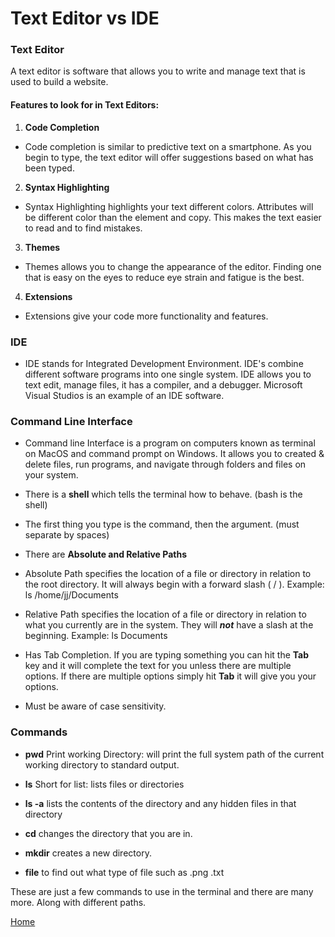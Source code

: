 # Text Editor vs IDE

### Text Editor

A text editor is software that allows you to write and manage text that is used to build a website.

#### Features to look for in Text Editors:

1. **Code Completion**

  - Code completion is similar to predictive text on a smartphone. As you begin to type, the text editor will offer suggestions based on what has been typed.

2. **Syntax Highlighting**

  - Syntax Highlighting highlights your text different colors. Attributes will be different color than the element and copy. This makes the text easier to read and to find mistakes.

3. **Themes**

  - Themes allows you to change the appearance of the editor. Finding one that is easy on the eyes to reduce eye strain and fatigue is the best. 

4. **Extensions**

  - Extensions give your code more functionality and features.

### IDE

- IDE stands for Integrated Development Environment. IDE's combine different software programs into one single system. IDE allows you to text edit, manage files, it has a compiler, and a debugger. Microsoft Visual Studios is an example of an IDE software.

### Command Line Interface

- Command line Interface is a program on computers known as terminal on MacOS and command prompt on Windows. It allows you to created & delete files, run programs, and navigate through folders and files on your system.

- There is a **shell** which tells the terminal how to behave. (bash is the shell)

- The first thing you type is the command, then the argument. (must separate by spaces)

- There are **Absolute and Relative Paths** 

- Absolute Path specifies the location of a file or directory in relation to the root directory. It will always begin with a forward slash ( / ). Example: ls /home/jj/Documents

- Relative Path specifies the location of a file or directory in relation to what you currently are in the system. They will **_not_** have a slash at the beginning. Example: ls Documents

- Has Tab Completion. If you are typing something you can hit the **Tab** key and it will complete the text for you unless there are multiple options. If there are multiple options simply hit **Tab** it will give you your options. 

- Must be aware of case sensitivity.

### Commands

- **pwd** Print working Directory: will print the full system path of the current working directory to standard output.

- **ls** Short for list: lists files or directories

- **ls -a** lists the contents of the directory and any hidden files in that directory

- **cd** changes the directory that you are in.

- **mkdir** creates a new directory.

- **file** to find out what type of file such as .png .txt

These are just a few commands to use in the terminal and there are many more. Along with different paths.

[Home](https://cquinn21.github.io/.github.io-reading-notes/index)
